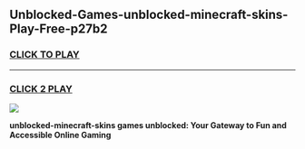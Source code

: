 
## Unblocked-Games-unblocked-minecraft-skins-Play-Free-p27b2
<h3>
<a href="https://premium76.site?title=unblocked-minecraft-skins&ref=10A">CLICK TO PLAY</a></h3>
<hr>

<h3>
<a href="https://premium76.site?title=unblocked-minecraft-skins&ref=10A">CLICK 2 PLAY</a>
  
</h3>

<a href="https://premium76.site?title=unblocked-minecraft-skins&ref=10A"><img src="https://clearcache.store/games.png"></a>


**unblocked-minecraft-skins games unblocked: Your Gateway to Fun and Accessible Online Gaming**
